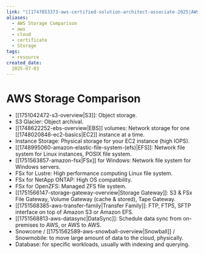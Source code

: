 ```yaml
---
link: "[[1747853373-aws-certified-solution-architect-associate-2025|AWS Certified Solution Architect Associate 2025]]"
aliases: 
  - AWS Storage Comparison
  - aws
  - cloud
  - certificate
  - Storage
tags:
  - resource
created_date:
  2025-07-03
---
```

# AWS Storage Comparison

- [[1751042472-s3-overview|S3]]: Object storage.
- S3 Glacier: Object archival.
- [[1748622252-ebs-overview|EBS]] volumes: Network storage for one [[1748020848-ec2-basics|EC2]] instance at a time.
- Instance Storage: Physical storage for your EC2 instance (high IOPS).
- [[1748995060-amazon-elastic-file-system-(efs)|EFS]]: Network file system for Linux instances, POSIX file system.
- [[1751563857-amazon-fsx|FSx]] for Windows: Network file system for Windows servers.
- FSx for Lustre: High performance computing Linux file system.
- FSx for NetApp ONTAP: High OS compatibility.
- FSx for OpenZFS: Managed ZFS file system.
- [[1751566147-storage-gateway-overview|Storage Gateway]]: S3 & FSx File Gateway, Volume Gateway (cache & stored), Tape Gateway.
- [[1751568385-aws-transfer-family|Transfer Family]]: FTP, FTPS, SFTP interface on top of Amazon S3 or Amazon EFS.
- [[1751568813-aws-datasync|DataSync]]: Schedule data sync from on-premises to AWS, or AWS to AWS.
- Snowcone / [[1751562589-aws-snowball-overview|Snowball]] / Snowmobile: to move large amount of data to the cloud, physically.
- Database: for specific workloads, usually with indexing and querying.


